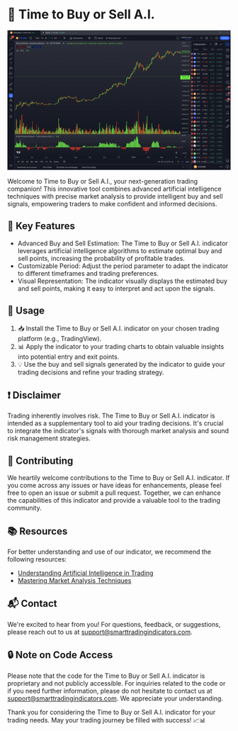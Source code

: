 # 🚀 Time to Buy or Sell A.I.

![Buy or Sell Estimation](Time%20To%20Buy%20And%20Sell%201D.png)

Welcome to Time to Buy or Sell A.I., your next-generation trading companion! This innovative tool combines advanced artificial intelligence techniques with precise market analysis to provide intelligent buy and sell signals, empowering traders to make confident and informed decisions.

## 🎯 Key Features

- Advanced Buy and Sell Estimation: The Time to Buy or Sell A.I. indicator leverages artificial intelligence algorithms to estimate optimal buy and sell points, increasing the probability of profitable trades.
- Customizable Period: Adjust the period parameter to adapt the indicator to different timeframes and trading preferences.
- Visual Representation: The indicator visually displays the estimated buy and sell points, making it easy to interpret and act upon the signals.

## 🔧 Usage

1. 📥 Install the Time to Buy or Sell A.I. indicator on your chosen trading platform (e.g., TradingView).
2. 📊 Apply the indicator to your trading charts to obtain valuable insights into potential entry and exit points.
3. 💡 Use the buy and sell signals generated by the indicator to guide your trading decisions and refine your trading strategy.

## ❗ Disclaimer

Trading inherently involves risk. The Time to Buy or Sell A.I. indicator is intended as a supplementary tool to aid your trading decisions. It's crucial to integrate the indicator's signals with thorough market analysis and sound risk management strategies.

## 🤝 Contributing

We heartily welcome contributions to the Time to Buy or Sell A.I. indicator. If you come across any issues or have ideas for enhancements, please feel free to open an issue or submit a pull request. Together, we can enhance the capabilities of this indicator and provide a valuable tool to the trading community.

## 📚 Resources

For better understanding and use of our indicator, we recommend the following resources:

- [Understanding Artificial Intelligence in Trading](https://www.investopedia.com/articles/trading/11/automated-trading-systems.asp)
- [Mastering Market Analysis Techniques](https://www.investopedia.com/terms/t/technicalanalysis.asp)

## 📬 Contact

We're excited to hear from you! For questions, feedback, or suggestions, please reach out to us at support@smarttradingindicators.com.

## 🔒 Note on Code Access

Please note that the code for the Time to Buy or Sell A.I. indicator is proprietary and not publicly accessible. For inquiries related to the code or if you need further information, please do not hesitate to contact us at support@smarttradingindicators.com. We appreciate your understanding.

Thank you for considering the Time to Buy or Sell A.I. indicator for your trading needs. May your trading journey be filled with success! 📈📊
